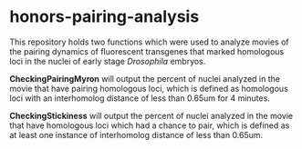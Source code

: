 # honors-pairing-analysis
This repository holds two functions which were used to analyze movies of the pairing dynamics of fluorescent transgenes that marked homologous loci in the nuclei of early stage _Drosophila_ embryos.

**CheckingPairingMyron** will output the percent of nuclei analyzed in the movie that have pairing homologous loci, which is defined as homologous loci with an interhomolog distance of less than 0.65um for 4 minutes.

**CheckingStickiness** will output the percent of nuclei analyzed in the movie that have homologous loci which had a chance to pair, which is defined as at least one instance of interhomolog distance of less than 0.65um.
